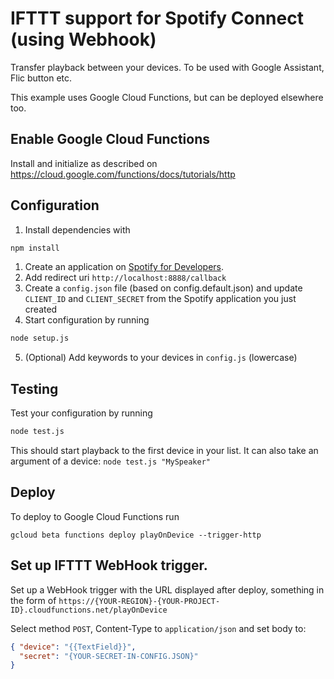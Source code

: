# IFTTT support for Spotify Connect (using Webhook)
Transfer playback between your devices. To be used with Google Assistant, Flic button etc.

This example uses Google Cloud Functions, but can be deployed elsewhere too.

## Enable Google Cloud Functions
Install and initialize as described on https://cloud.google.com/functions/docs/tutorials/http

## Configuration

1. Install dependencies with
```sh
npm install
```
1. Create an application on [Spotify for Developers](https://beta.developer.spotify.com/dashboard/applications).
2. Add redirect uri `http://localhost:8888/callback`
3. Create a `config.json` file (based on config.default.json) and update `CLIENT_ID` and `CLIENT_SECRET` from the Spotify application you just created
4. Start configuration by running
```sh
node setup.js
```
5. (Optional) Add keywords to your devices in `config.js` (lowercase)

## Testing
Test your configuration by running
```sh
node test.js
````
This should start playback to the first device in your list. It can also take an argument of a device: `node test.js "MySpeaker"`

## Deploy
To deploy to Google Cloud Functions run
```
gcloud beta functions deploy playOnDevice --trigger-http
```

## Set up IFTTT WebHook trigger.
Set up a WebHook trigger with the URL displayed after deploy, something in the form of
`https://{YOUR-REGION}-{YOUR-PROJECT-ID}.cloudfunctions.net/playOnDevice`

Select method `POST`, Content-Type to `application/json` and set body to:
```json
{ "device": "{{TextField}}",
  "secret": "{YOUR-SECRET-IN-CONFIG.JSON}"
}
```
